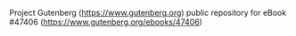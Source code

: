 Project Gutenberg (https://www.gutenberg.org) public repository for eBook #47406 (https://www.gutenberg.org/ebooks/47406)
